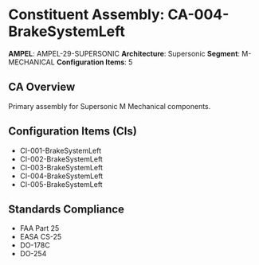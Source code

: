 # Constituent Assembly: CA-004-BrakeSystemLeft

**AMPEL**: AMPEL-29-SUPERSONIC
**Architecture**: Supersonic
**Segment**: M-MECHANICAL
**Configuration Items**: 5

## CA Overview
Primary assembly for Supersonic M Mechanical components.

## Configuration Items (CIs)
- CI-001-BrakeSystemLeft
- CI-002-BrakeSystemLeft
- CI-003-BrakeSystemLeft
- CI-004-BrakeSystemLeft
- CI-005-BrakeSystemLeft

## Standards Compliance
- FAA Part 25
- EASA CS-25
- DO-178C
- DO-254
